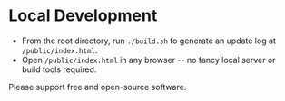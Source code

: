 # Local Development

- From the root directory, run `./build.sh` to generate an update log at `/public/index.html`.
- Open `/public/index.html` in any browser -- no fancy local server or build tools required.

Please support free and open-source software.
